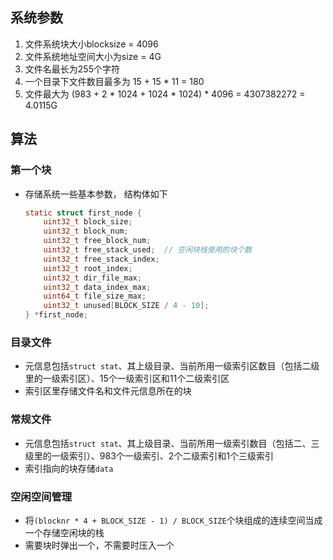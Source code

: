 ## 系统参数

1. 文件系统块大小blocksize = 4096
2. 文件系统地址空间大小为size = 4G
3. 文件名最长为255个字符
4. 一个目录下文件数目最多为 15 + 15 * 11 = 180
5. 文件最大为 (983 + 2 * 1024 + 1024 * 1024) * 4096 = 4307382272 = 4.0115G 

## 算法

### 第一个块

- 存储系统一些基本参数， 结构体如下

  ```c
  static struct first_node {
      uint32_t block_size;
      uint32_t block_num;
      uint32_t free_block_num;
      uint32_t free_stack_used;  // 空闲块栈使用的块个数
      uint32_t free_stack_index;
      uint32_t root_index;
      uint32_t dir_file_max;
      uint32_t data_index_max;
      uint64_t file_size_max;
      uint32_t unused[BLOCK_SIZE / 4 - 10];
  } *first_node;
  ```

  

### 目录文件

- 元信息包括`struct stat`、其上级目录、当前所用一级索引区数目（包括二级里的一级索引区）、15个一级索引区和11个二级索引区
- 索引区里存储文件名和文件元信息所在的块

### 常规文件

- 元信息包括`struct stat`、其上级目录、当前所用一级索引数目（包括二、三级里的一级索引）、983个一级索引、2个二级索引和1个三级索引
- 索引指向的块存储`data`

### 空闲空间管理

- 将`(blocknr * 4 + BLOCK_SIZE - 1) / BLOCK_SIZE`个块组成的连续空间当成一个存储空闲块的栈
- 需要块时弹出一个，不需要时压入一个